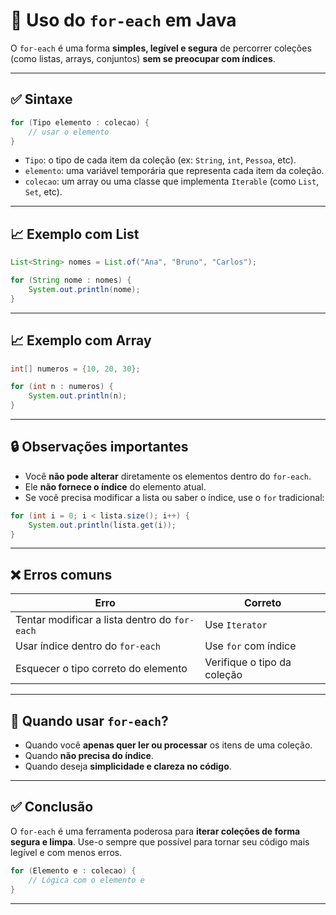 # 🔁 Uso do `for-each` em Java

O `for-each` é uma forma **simples, legível e segura** de percorrer coleções (como listas, arrays, conjuntos) **sem se preocupar com índices**.

---

## ✅ Sintaxe

```java
for (Tipo elemento : colecao) {
    // usar o elemento
}
```

* `Tipo`: o tipo de cada item da coleção (ex: `String`, `int`, `Pessoa`, etc).
* `elemento`: uma variável temporária que representa cada item da coleção.
* `colecao`: um array ou uma classe que implementa `Iterable` (como `List`, `Set`, etc).

---

## 📈 Exemplo com List

```java
List<String> nomes = List.of("Ana", "Bruno", "Carlos");

for (String nome : nomes) {
    System.out.println(nome);
}
```

---

## 📈 Exemplo com Array

```java
int[] numeros = {10, 20, 30};

for (int n : numeros) {
    System.out.println(n);
}
```

---

## 🔒 Observações importantes

* Você **não pode alterar** diretamente os elementos dentro do `for-each`.
* Ele **não fornece o índice** do elemento atual.
* Se você precisa modificar a lista ou saber o índice, use o `for` tradicional:

```java
for (int i = 0; i < lista.size(); i++) {
    System.out.println(lista.get(i));
}
```

---

## ❌ Erros comuns

| Erro                                          | Correto                     |
| --------------------------------------------- | --------------------------- |
| Tentar modificar a lista dentro do `for-each` | Use `Iterator`              |
| Usar índice dentro do `for-each`              | Use `for` com índice        |
| Esquecer o tipo correto do elemento           | Verifique o tipo da coleção |

---

## 🧐 Quando usar `for-each`?

* Quando você **apenas quer ler ou processar** os itens de uma coleção.
* Quando **não precisa do índice**.
* Quando deseja **simplicidade e clareza no código**.

---

## ✅ Conclusão

O `for-each` é uma ferramenta poderosa para **iterar coleções de forma segura e limpa**.
Use-o sempre que possível para tornar seu código mais legível e com menos erros.

```java
for (Elemento e : colecao) {
    // Lógica com o elemento e
}
```

---
